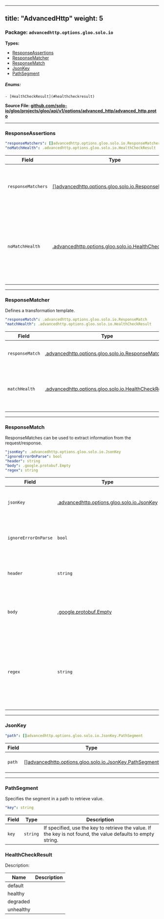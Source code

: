 
---
title: "AdvancedHttp"
weight: 5
---

<!-- Code generated by solo-kit. DO NOT EDIT. -->


### Package: `advancedhttp.options.gloo.solo.io` 
**Types:**


- [ResponseAssertions](#responseassertions)
- [ResponseMatcher](#responsematcher)
- [ResponseMatch](#responsematch)
- [JsonKey](#jsonkey)
- [PathSegment](#pathsegment)
  

 

##### Enums:


	- [HealthCheckResult](#healthcheckresult)



**Source File: [github.com/solo-io/gloo/projects/gloo/api/v1/options/advanced_http/advanced_http.proto](https://github.com/solo-io/gloo/blob/main/projects/gloo/api/v1/options/advanced_http/advanced_http.proto)**





---
### ResponseAssertions



```yaml
"responseMatchers": []advancedhttp.options.gloo.solo.io.ResponseMatcher
"noMatchHealth": .advancedhttp.options.gloo.solo.io.HealthCheckResult

```

| Field | Type | Description |
| ----- | ---- | ----------- | 
| `responseMatchers` | [[]advancedhttp.options.gloo.solo.io.ResponseMatcher](../advanced_http.proto.sk/#responsematcher) | A bunch of match rules, the first match wins out and short-circuits. |
| `noMatchHealth` | [.advancedhttp.options.gloo.solo.io.HealthCheckResult](../advanced_http.proto.sk/#healthcheckresult) | The default health response if none of the response health checks were matches. If omitted, defaults to unhealthy. |




---
### ResponseMatcher

 
Defines a transformation template.

```yaml
"responseMatch": .advancedhttp.options.gloo.solo.io.ResponseMatch
"matchHealth": .advancedhttp.options.gloo.solo.io.HealthCheckResult

```

| Field | Type | Description |
| ----- | ---- | ----------- | 
| `responseMatch` | [.advancedhttp.options.gloo.solo.io.ResponseMatch](../advanced_http.proto.sk/#responsematch) | Defines the parameters to determine a single match. |
| `matchHealth` | [.advancedhttp.options.gloo.solo.io.HealthCheckResult](../advanced_http.proto.sk/#healthcheckresult) | The health response if this response_match is a match. If omitted, defaults to healthy. |




---
### ResponseMatch

 
ResponseMatches can be used to extract information from the request/response.

```yaml
"jsonKey": .advancedhttp.options.gloo.solo.io.JsonKey
"ignoreErrorOnParse": bool
"header": string
"body": .google.protobuf.Empty
"regex": string

```

| Field | Type | Description |
| ----- | ---- | ----------- | 
| `jsonKey` | [.advancedhttp.options.gloo.solo.io.JsonKey](../advanced_http.proto.sk/#jsonkey) | Configuration to get the json key. Treats the body as raw text if omitted. |
| `ignoreErrorOnParse` | `bool` | If set to true, Envoy will not throw an exception in case the json body parsing fails. |
| `header` | `string` | Extract information from headers. Only one of `header` or `body` can be set. |
| `body` | [.google.protobuf.Empty](https://developers.google.com/protocol-buffers/docs/reference/csharp/class/google/protobuf/well-known-types/empty) | Extract information from the request/response body. Only one of `body` or `header` can be set. |
| `regex` | `string` | Only strings matching this regular expression will be considered a match. The most simple value for this field is '.*', which matches the whole source. The field is required. |




---
### JsonKey



```yaml
"path": []advancedhttp.options.gloo.solo.io.JsonKey.PathSegment

```

| Field | Type | Description |
| ----- | ---- | ----------- | 
| `path` | [[]advancedhttp.options.gloo.solo.io.JsonKey.PathSegment](../advanced_http.proto.sk/#pathsegment) | The path to retrieve the Value. |




---
### PathSegment

 
Specifies the segment in a path to retrieve value.

```yaml
"key": string

```

| Field | Type | Description |
| ----- | ---- | ----------- | 
| `key` | `string` | If specified, use the key to retrieve the value. If the key is not found, the value defaults to empty string. |



  
### HealthCheckResult

Description: 

| Name | Description |
| ----- | ----------- | 
| default |  |
| healthy |  |
| degraded |  |
| unhealthy |  |


<!-- Start of HubSpot Embed Code -->
<script type="text/javascript" id="hs-script-loader" async defer src="//js.hs-scripts.com/5130874.js"></script>
<!-- End of HubSpot Embed Code -->
